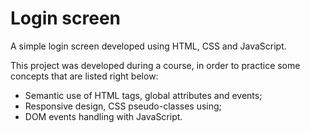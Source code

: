 # Login screen
A simple login screen developed using HTML, CSS and JavaScript. 

This project was developed during a course, in order to practice some concepts that are listed right below:

- Semantic use of HTML tags, global attributes and events;
- Responsive design, CSS pseudo-classes using;
- DOM events handling with JavaScript.
